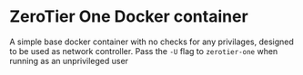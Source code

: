 # ZeroTier One Docker container

A simple base docker container with no checks for any privilages, designed to be used
as network controller. Pass the ``-U`` flag to ``zerotier-one`` when running as an unprivileged user

